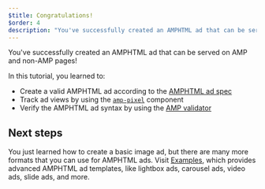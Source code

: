 ```yaml
---
$title: Congratulations!
$order: 4
description: "You've successfully created an AMPHTML ad that can be served on AMP and non-AMP pages! In this tutorial, you learned to: Create a valid AMPHTML ad according to ..."
---
```


You've successfully created an AMPHTML ad that can be served on AMP and non-AMP pages! 

In this tutorial, you learned to:

* Create a valid AMPHTML ad according to the [AMPHTML ad spec](../../../../documentation/guides-and-tutorials/learn/a4a_spec.md)
* Track ad views by using the [`amp-pixel`](../../../../documentation/components/reference/amp-pixel.md) component
* Verify the AMPHTML ad syntax by using the [AMP validator](https://validator.ampproject.org/#htmlFormat=AMP4ADS)

## Next steps

You just learned how to create a basic image ad, but there are many more formats that you can use for AMPHTML ads. Visit [Examples](../../../../documentation/examples/index.html), which provides advanced AMPHTML ad templates, like lightbox ads, carousel ads, video ads, slide ads, and more.

